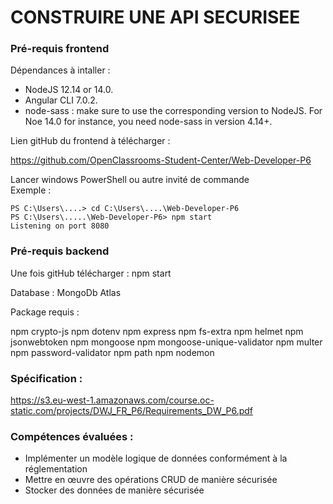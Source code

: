 # CONSTRUIRE UNE API SECURISEE

### Pré-requis frontend

Dépendances à intaller :

- NodeJS 12.14 or 14.0.
- Angular CLI 7.0.2.
- node-sass : make sure to use the corresponding version to NodeJS. For Noe 14.0 for instance, you need node-sass in version 4.14+.

Lien gitHub du frontend à télécharger :

https://github.com/OpenClassrooms-Student-Center/Web-Developer-P6

Lancer windows PowerShell ou autre invité de commande  
 Exemple :

`PS C:\Users\....> cd C:\Users\....\Web-Developer-P6`  
 `PS C:\Users\.....\Web-Developer-P6> npm start`  
 `Listening on port 8080`

### Pré-requis backend

Une fois gitHub télécharger :
npm start

Database : MongoDb Atlas

Package requis :

npm crypto-js
npm dotenv
npm express
npm fs-extra
npm helmet
npm jsonwebtoken
npm mongoose
npm mongoose-unique-validator
npm multer
npm password-validator
npm path
npm nodemon

### Spécification :

https://s3.eu-west-1.amazonaws.com/course.oc-static.com/projects/DWJ_FR_P6/Requirements_DW_P6.pdf

### Compétences évaluées :

- Implémenter un modèle logique de données conformément à la réglementation
- Mettre en œuvre des opérations CRUD de manière sécurisée
- Stocker des données de manière sécurisée
